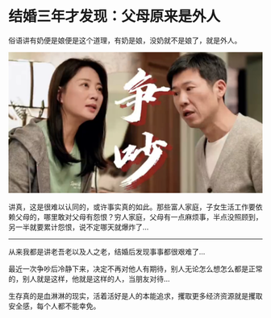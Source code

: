 # 结婚三年才发现：父母原来是外人

俗语讲有奶便是娘便是这个道理，有奶是娘，没奶就不是娘了，就是外人。

![](../public/images/2024-10-07-22-14-39-image.png)

讲真，这是很难以认同的，或许事实真的如此。那些富人家庭，子女生活工作要依赖父母的，哪里敢对父母有怨恨？穷人家庭，父母有一点麻烦事，半点没照顾到，另一半就要累计怨恨，说不定哪天就爆炸了...

---

从来我都是讲老吾老以及人之老，结婚后发现事事都很艰难了...

最近一次争吵后冷静下来，决定不再对他人有期待，别人无论怎么想怎么都是正常的，别人就是这样，他就是这样的人，当朋友对待...

生存真的是血淋淋的现实，活着活好是人的本能追求，攫取更多经济资源就是攫取安全感，每个人都不能幸免。
